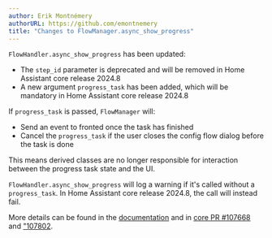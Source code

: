 ```yaml
---
author: Erik Montnémery
authorURL: https://github.com/emontnemery
title: "Changes to FlowManager.async_show_progress"
---
```


`FlowHandler.async_show_progress` has been updated:
- The `step_id` parameter is deprecated and will be removed in Home Assistant core release 2024.8
- A new argument `progress_task` has been added, which will be mandatory in Home Assistant core release 2024.8

If `progress_task` is passed, `FlowManager` will:
- Send an event to fronted once the task has finished
- Cancel the `progress_task` if the user closes the config flow dialog before the task is done

This means derived classes are no longer responsible for interaction between the progress task state and the UI.

`FlowHandler.async_show_progress` will log a warning if it's called without a `progress_task`. In Home Assistant core release 2024.8, the call will instead fail.

More details can be found in the [documentation](/docs/data_entry_flow_index/#show-progress--show-progress-done) and in [core PR #107668](https://github.com/home-assistant/core/pull/107668) and ["107802](https://github.com/home-assistant/core/pull/107802).
